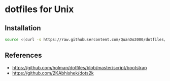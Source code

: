 # dotfiles for Unix

## Installation

```bash
source <(curl -s https://raw.githubusercontent.com/QuanDo2000/dotfiles/main/unix/install)
```

## References

- <https://github.com/holman/dotfiles/blob/master/script/bootstrap>
- <https://github.com/2KAbhishek/dots2k>
